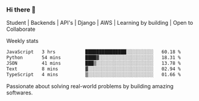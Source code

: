 ### Hi there 👋 

Student | Backends | API's | Django | AWS |  Learning by building | Open to Collaborate

Weekly stats
<!--START_SECTION:waka-->

```txt
JavaScript   3 hrs           ███████████████░░░░░░░░░░   60.18 %
Python       54 mins         ████▓░░░░░░░░░░░░░░░░░░░░   18.31 %
JSON         41 mins         ███▒░░░░░░░░░░░░░░░░░░░░░   13.78 %
Text         8 mins          ▓░░░░░░░░░░░░░░░░░░░░░░░░   02.94 %
TypeScript   4 mins          ▒░░░░░░░░░░░░░░░░░░░░░░░░   01.66 %
```

<!--END_SECTION:waka-->


Passionate about solving real-world problems by building amazing softwares.
